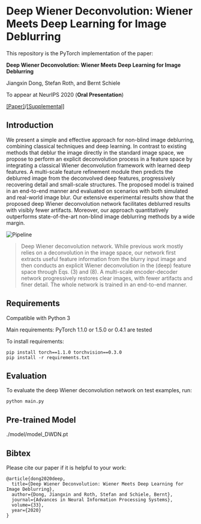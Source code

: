 # Deep Wiener Deconvolution: Wiener Meets Deep Learning for Image Deblurring

This repository is the PyTorch implementation of the paper:

**Deep Wiener Deconvolution: Wiener Meets Deep Learning for Image Deblurring**

Jiangxin Dong, Stefan Roth, and Bernt Schiele

To appear at NeurIPS 2020 (**Oral Presentation**)

[[Paper]](https://proceedings.neurips.cc/paper/2020/file/0b8aff0438617c055eb55f0ba5d226fa-Paper.pdf)/[[Supplemental]](https://proceedings.neurips.cc/paper/2020/file/0b8aff0438617c055eb55f0ba5d226fa-Supplemental.pdf)

## Introduction

We present a simple and effective approach for non-blind image deblurring, combining classical techniques and deep learning. In contrast to existing methods that deblur the image directly in the standard image space, we propose to perform an explicit deconvolution process in a feature space by integrating a classical Wiener deconvolution framework with learned deep features. A multi-scale feature refinement module then predicts the deblurred image from the deconvolved deep features, progressively recovering detail and small-scale structures. The proposed model is trained in an end-to-end manner and evaluated on scenarios with both simulated and real-world image blur. Our extensive experimental results show that the proposed deep Wiener deconvolution network facilitates deblurred results with visibly fewer artifacts. Moreover, our approach quantitatively outperforms state-of-the-art non-blind image deblurring methods by a wide margin.

![Pipeline](https://gitlab.mpi-klsb.mpg.de/jdong/dwdn/raw/master/images/pipeline5.png)

>Deep Wiener deconvolution network. While previous work mostly relies on a deconvolution in the image space, our network first extracts useful feature information from the blurry input image and then conducts an explicit Wiener deconvolution in the (deep) feature space through Eqs. (3) and (8). A multi-scale encoder-decoder network progressively restores clear images, with fewer artifacts and finer detail. The whole network is trained in an end-to-end manner.

## Requirements

Compatible with Python 3

Main requirements: PyTorch 1.1.0 or 1.5.0 or 0.4.1 are tested

To install requirements:

```setup
pip install torch==1.1.0 torchvision==0.3.0
pip install -r requirements.txt
```

## Evaluation

To evaluate the deep Wiener deconvolution network on test examples, run:

```eval
python main.py
```

## Pre-trained Model

./model/model_DWDN.pt

## Bibtex

Please cite our paper if it is helpful to your work:

```
@article{dong2020deep,
  title={Deep Wiener Deconvolution: Wiener Meets Deep Learning for Image Deblurring},
  author={Dong, Jiangxin and Roth, Stefan and Schiele, Bernt},
  journal={Advances in Neural Information Processing Systems},
  volume={33},
  year={2020}
}
```
